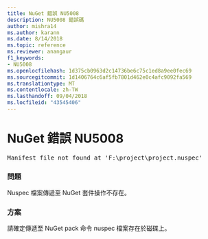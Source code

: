 ```yaml
---
title: NuGet 錯誤 NU5008
description: NU5008 錯誤碼
author: mishra14
ms.author: karann
ms.date: 8/14/2018
ms.topic: reference
ms.reviewer: anangaur
f1_keywords:
- NU5008
ms.openlocfilehash: 1d375cb0963d2c14736be6c75c1ed8a9ee0fec69
ms.sourcegitcommit: 1d1406764c6af5fb7801d462e0c4afc9092fa569
ms.translationtype: MT
ms.contentlocale: zh-TW
ms.lasthandoff: 09/04/2018
ms.locfileid: "43545406"
---
```

# <a name="nuget-error-nu5008"></a>NuGet 錯誤 NU5008
<pre>Manifest file not found at 'F:\project\project.nuspec'</pre>

### <a name="issue"></a>問題

Nuspec 檔案傳遞至 NuGet 套件操作不存在。


### <a name="solution"></a>方案

請確定傳遞至 NuGet pack 命令 nuspec 檔案存在於磁碟上。

